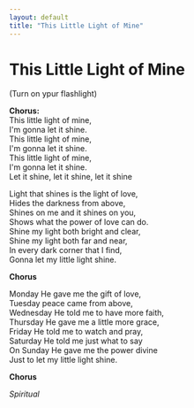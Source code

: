 ```yaml
---
layout: default
title: "This Little Light of Mine"
---
```


# This Little Light of Mine
(Turn on ypur flashlight)

**Chorus:**  
This little light of mine,  
I'm gonna let it shine.  
This little light of mine,  
I'm gonna let it shine.  
This little light of mine,  
I'm gonna let it shine.  
Let it shine, let it shine, let it shine  

Light that shines is the light of love,  
Hides the darkness from above,  
Shines on me and it shines on you,  
Shows what the power of love can do.  
Shine my light both bright and clear,  
Shine my light both far and near,  
In every dark corner that I find,  
Gonna let my little light shine.  

**Chorus**  

Monday He gave me the gift of love,  
Tuesday peace came from above,  
Wednesday He told me to have more faith,  
Thursday He gave me a little more grace,  
Friday He told me to watch and pray,  
Saturday He told me just what to say  
On Sunday He gave me the power divine  
Just to let my little light shine.  

**Chorus**  

*Spiritual*
